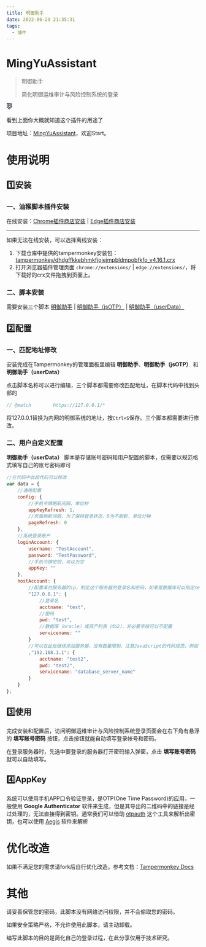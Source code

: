 ```yaml
---
title: 明御助手
date: 2022-06-29 21:35:31
tags:
  - 插件
---
```


# MingYuAssistant

> 明御助手
>
> 简化明御运维审计与风险控制系统的登录

<img src="/img/明御助手/1.png"/>

看到上面你大概就知道这个插件的用途了

项目地址：[MingYuAssistant](https://github.com/lovexy-fun/MingYuAssistant)，欢迎Start。

# 使用说明

## 1️⃣安装

### 一、油猴脚本插件安装

在线安装：[Chrome插件商店安装](https://chrome.google.com/webstore/detail/tampermonkey/dhdgffkkebhmkfjojejmpbldmpobfkfo) | [Edge插件商店安装](https://microsoftedge.microsoft.com/addons/detail/tampermonkey/iikmkjmpaadaobahmlepeloendndfphd)

---

如果无法在线安装，可以选择离线安装：

1. 下载仓库中提供的tampermonkey安装包：[tampermonkey/dhdgffkkebhmkfjojejmpbldmpobfkfo_v4.16.1.crx](https://raw.githubusercontent.com/lovexy-fun/MingYuAssistant/master/tampermonkey/dhdgffkkebhmkfjojejmpbldmpobfkfo_v4.16.1.crx)
2. 打开浏览器插件管理页面 `chrome://extensions/` | `edge://extensions/`，将下载好的crx文件拖拽到页面上。

### 二、脚本安装

需要安装三个脚本 [明御助手](https://raw.githubusercontent.com/lovexy-fun/MingYuAssistant/master/src/main.user.js) | [明御助手（jsOTP）](https://raw.githubusercontent.com/lovexy-fun/MingYuAssistant/master/src/jsOTP.user.js) | [明御助手（userData）](https://raw.githubusercontent.com/lovexy-fun/MingYuAssistant/master/src/userData.user.js)

## 2️⃣配置

### 一、匹配地址修改
安装完成在Tampermonkey的管理面板里编辑 **明御助手**、**明御助手（jsOTP）** 和 **明御助手（userData）**

点击脚本名称可以进行编辑，三个脚本都需要修改匹配地址，在脚本代码中找到头部的

```javascript
// @match        https://127.0.0.1/*
```
将127.0.0.1替换为内网的明御系统的地址，按`Ctrl+S`保存。三个脚本都需要进行修改。

### 二、用户自定义配置

**明御助手（userData）** 脚本是存储账号密码和用户配置的脚本，仅需要以规范格式填写自己的账号密码即可

```javascript
//在代码中此段代码可以修改
var data = {
    //通用配置
    config: {
        //手机令牌刷新间隔，单位秒
        appKeyRefresh: 1,
        //页面刷新间隔，为了保持登录状态，0为不刷新，单位分钟
        pageRefresh: 0
    },
    //系统登录账户
    loginAccount: {
        username: "TestAccount",
        password: "TestPassword",
        //手机令牌密钥，可以为空
        appKey: ""
    },
    hostAccount: {
        //配置某台服务器的ip，制定这个服务器的登录名和密码，如果是数据库可以指定servicename字段，servicename可以不填写。
        "127.0.0.1": {
            //登录名
            acctname: "test",
            //密码
            pwd: "test",
            //数据库（oracle）或资产列表（db2），非必要字段可以不配置
            servicename: ""
        }
        //可以在此处继续添加服务器，没有数量限制，注意JavaScript的代码规范，例如：
        ,"192.168.1.1": {
            acctname: "test2",
            pwd: "test2",
            servicename: "database_server_name"
        }
    }
};
```

## 3️⃣使用

完成安装和配置后，访问明御运维审计与风险控制系统登录页面会在右下角有悬浮的 **填写账号密码** 按钮，点击按钮就能自动填写登录帐号和密码。

在登录服务器时，先选中要登录的服务器打开密码输入弹窗，点击 **填写账号密码** 就可以自动填写。

## 4️⃣AppKey

系统可以使用手机APP口令验证登录，是OTP(One Time Password)的应用，一般使用 **Google Authenticator** 软件来生成，但是其导出的二维码中的链接是经过处理的，无法直接得到密钥。通常我们可以借助 [otpauth](https://github.com/dim13/otpauth) 这个工具来解析出密钥，也可以使用 [Aegis](https://github.com/beemdevelopment/Aegis) 软件来解析

# 优化改造

如果不满足您的需求请fork后自行优化改造。参考文档：[Tampermonkey Docs](https://www.tampermonkey.net/documentation.php)

# 其他

请妥善保管您的密码，此脚本没有网络访问权限，并不会偷取您的密码。

如果安全策略严格，不允许使用此脚本，请主动卸载。

编写此脚本的目的是简化自己的登录过程，在此分享仅用于技术研究。